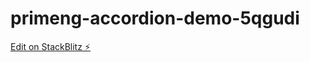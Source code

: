 # primeng-accordion-demo-5qgudi

[Edit on StackBlitz ⚡️](https://stackblitz.com/edit/primeng-accordion-demo-5qgudi)